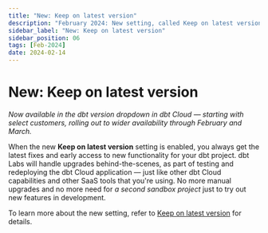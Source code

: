 ```yaml
---
title: "New: Keep on latest version"
description: "February 2024: New setting, called Keep on latest version, that allows dbt Labs to handle version upgrades for you."
sidebar_label: "New: Keep on latest version"
sidebar_position: 06
tags: [Feb-2024]
date: 2024-02-14
---
```


# New: Keep on latest version <Lifecycle status='beta' />

_Now available in the dbt version dropdown in dbt Cloud &mdash; starting with select customers, rolling out to wider availability through February and March._

When the new **Keep on latest version** setting is enabled, you always get the latest fixes and early access to new functionality for your dbt project. dbt Labs will handle upgrades behind-the-scenes, as part of testing and redeploying the dbt Cloud application &mdash; just like other dbt Cloud capabilities and other SaaS tools that you're using. No more manual upgrades and no more need for _a second sandbox project_ just to try out new features in development.

To learn more about the new setting, refer to [Keep on latest version](/docs/dbt-versions/upgrade-dbt-version-in-cloud#keep-on-latest-version) for details. 

<Lightbox src="/img/docs/dbt-cloud/cloud-configuring-dbt-cloud/choosing-dbt-version/example-environment-settings.png" width="90%" title="Example of the Keep on latest version setting"/>


